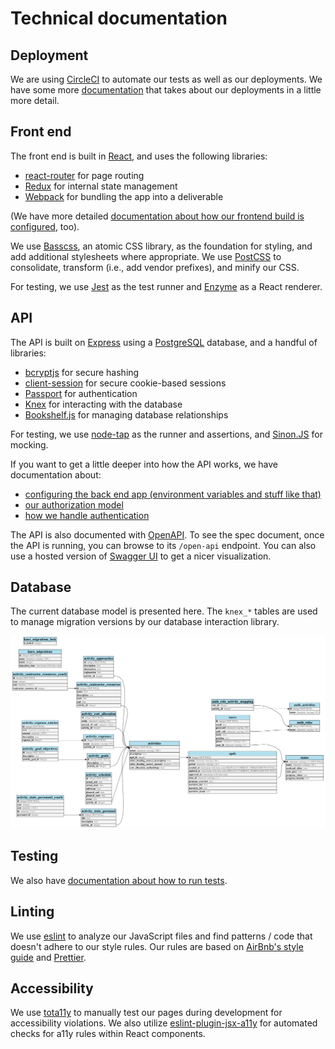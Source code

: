 # Technical documentation

## Deployment

We are using [CircleCI](https://circleci.com/gh/18F/workflows/cms-hitech-apd) to
automate our tests as well as our deployments. We have some more
[documentation](deployment.md) that takes about our deployments in a little more
detail.

## Front end

The front end is built in [React](https://reactjs.org/), and uses the following
libraries:

* [react-router](https://www.npmjs.com/package/react-router) for page routing
* [Redux](https://redux.js.org/) for internal state management
* [Webpack](https://webpack.js.org/) for bundling the app into a deliverable

(We have more detailed
[documentation about how our frontend build is configured](frontend-build.md),
too).

We use [Basscss](http://basscss.com/), an atomic CSS library, as the foundation
for styling, and add additional stylesheets where appropriate. We use
[PostCSS](https://github.com/postcss/postcss) to consolidate, transform (i.e.,
add vendor prefixes), and minify our CSS.

For testing, we use [Jest](https://facebook.github.io/jest/) as the test runner
and [Enzyme](http://airbnb.io/enzyme/) as a React renderer.

## API

The API is built on [Express](https://expressjs.com/) using a
[PostgreSQL](https://www.postgresql.org/) database, and a handful of libraries:

* [bcryptjs](https://www.npmjs.com/package/bcryptjs) for secure hashing
* [client-session](https://www.npmjs.com/package/client-sessions) for secure
  cookie-based sessions
* [Passport](http://www.passportjs.org/) for authentication
* [Knex](http://knexjs.org/) for interacting with the database
* [Bookshelf.js](http://bookshelfjs.org) for managing database relationships

For testing, we use [node-tap](http://www.node-tap.org/) as the runner and
assertions, and [Sinon.JS](sinonjs.org) for mocking.

If you want to get a little deeper into how the API works, we have documentation
about:

* [configuring the back end app (environment variables and stuff like that)](api-configuration.md)
* [our authorization model](api-authorization.md)
* [how we handle authentication](api-authentication.md)

The API is also documented with [OpenAPI](https://www.openapis.org/). To see the
spec document, once the API is running, you can browse to its `/open-api`
endpoint. You can also use a hosted version of
[Swagger UI](http://petstore.swagger.io/) to get a nicer visualization.

## Database

The current database model is presented here.  The `knex_*` tables are used to manage migration versions by our database interaction library.

![database model diagram](./database-diagram.png)

## Testing

We also have [documentation about how to run tests](testing.md).

## Linting

We use [eslint](https://eslint.org/) to analyze our JavaScript files and find
patterns / code that doesn't adhere to our style rules. Our rules are based on
[AirBnb's style guide](https://github.com/airbnb/javascript) and
[Prettier](https://github.com/prettier/prettier).

## Accessibility

We use [tota11y](http://khan.github.io/tota11y/) to manually test our pages
during development for accessibility violations. We also utilize
[eslint-plugin-jsx-a11y](https://github.com/evcohen/eslint-plugin-jsx-a11y) for
automated checks for a11y rules within React components.
